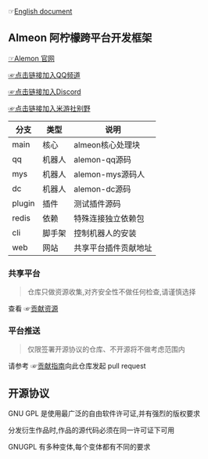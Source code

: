 ☞[English document](./README_English.md)

## Almeon 阿柠檬跨平台开发框架

[☞Alemon 官网](http://ningmengchongshui.gitee.io/alemon)

[☞点击链接加入QQ频道](https://pd.qq.com/s/h1o84u58q)

[☞点击链接加入Discord](https://discord.gg/8dHrVvp3Ad)

[☞点击链接加入米游社别野](https://dby.miyoushe.com/chat/2142/33641)

| 分支  | 类型  | 说明  |
|---|---|---|
| main  | 核心  | almeon核心处理块  |
| qq  | 机器人  | alemon-qq源码  |
| mys  | 机器人  | alemon-mys源码人  |
| dc  | 机器人  | alemon-dc源码  |
| plugin  | 插件  | 测试插件源码  |
| redis| 依赖  | 特殊连接独立依赖包  |
| cli | 脚手架  | 控制机器人的安装  |
| web | 网站  | 共享平台插件贡献地址  |


### 共享平台

> 仓库只做资源收集,对齐安全性不做任何检查,请谨慎选择

查看 ☞[贡献资源](https://gitee.com/ningmengchongshui/alemon/edit/web/docs/root/examples/about/plugins.md)

### 平台推送

> 仅限签署开源协议的仓库、不开源将不做考虑范围内

请参考 ☞[贡献指南](https://gitee.com/ningmengchongshui/alemon/edit/web/PullRequest.md)向此仓库发起 pull request

## 开源协议

GNU GPL 是使用最广泛的自由软件许可证,并有强烈的版权要求

分发衍生作品时,作品的源代码必须在同一许可证下可用

GNUGPL 有多种变体,每个变体都有不同的要求
